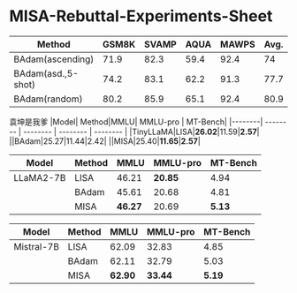 # MISA-Rebuttal-Experiments-Sheet
| Method    | GSM8K    | SVAMP    | AQUA    | MAWPS | Avg. |
| -------- | -------- | -------- | --------| --------|--------|
| BAdam(ascending)   | 71.9 |  82.3 |  59.4 | 92.4|74|
| BAdam(asd.,5-shot)   | 74.2 |  83.1 |  62.2 | 91.3|77.7|
| BAdam(random)   | 80.2 |  85.9 |  65.1 | 92.4|80.9|

袁坤是我爹
|Model| Method|MMLU| MMLU-pro | MT-Bench|
|--------| -------- | -------- | -------- | -------- |
|TinyLLaMA|LISA|**26.02**|11.59|**2.57**|
||BAdam|25.27|11.44|2.42|
||MISA|25.40|**11.65**|**2.57**|

|Model| Method|MMLU| MMLU-pro | MT-Bench|
|--------| -------- | -------- | -------- | -------- |
|LLaMA2-7B|LISA|46.21|**20.85**|4.94|
||BAdam|45.61|20.68|4.81|
||MISA|**46.27**|20.69|**5.13**| 

|Model| Method|MMLU| MMLU-pro | MT-Bench|
|--------| -------- | -------- | -------- | -------- |
|Mistral-7B|LISA|62.09|32.83|4.85|
||BAdam|62.11|32.79|5.03|
||MISA|**62.90**|**33.44**|**5.19**|
